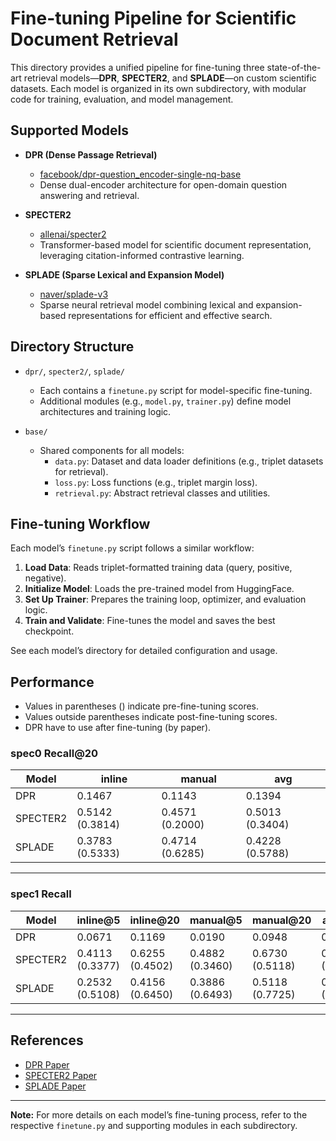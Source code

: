 
# Fine-tuning Pipeline for Scientific Document Retrieval

This directory provides a unified pipeline for fine-tuning three state-of-the-art retrieval models—**DPR**, **SPECTER2**, and **SPLADE**—on custom scientific datasets. Each model is organized in its own subdirectory, with modular code for training, evaluation, and model management.

## Supported Models

- **DPR (Dense Passage Retrieval)**
  - [facebook/dpr-question_encoder-single-nq-base](https://huggingface.co/facebook/dpr-question_encoder-single-nq-base)
  - Dense dual-encoder architecture for open-domain question answering and retrieval.

- **SPECTER2**
  - [allenai/specter2](https://huggingface.co/allenai/specter2)
  - Transformer-based model for scientific document representation, leveraging citation-informed contrastive learning.

- **SPLADE (Sparse Lexical and Expansion Model)**
  - [naver/splade-v3](https://huggingface.co/naver/splade-v3)
  - Sparse neural retrieval model combining lexical and expansion-based representations for efficient and effective search.

## Directory Structure

- `dpr/`, `specter2/`, `splade/`
  - Each contains a `finetune.py` script for model-specific fine-tuning.
  - Additional modules (e.g., `model.py`, `trainer.py`) define model architectures and training logic.

- `base/`
  - Shared components for all models:
    - `data.py`: Dataset and data loader definitions (e.g., triplet datasets for retrieval).
    - `loss.py`: Loss functions (e.g., triplet margin loss).
    - `retrieval.py`: Abstract retrieval classes and utilities.

## Fine-tuning Workflow

Each model’s `finetune.py` script follows a similar workflow:
1. **Load Data**: Reads triplet-formatted training data (query, positive, negative).
2. **Initialize Model**: Loads the pre-trained model from HuggingFace.
3. **Set Up Trainer**: Prepares the training loop, optimizer, and evaluation logic.
4. **Train and Validate**: Fine-tunes the model and saves the best checkpoint.

See each model’s directory for detailed configuration and usage.

## Performance

- Values in parentheses () indicate pre-fine-tuning scores.  
- Values outside parentheses indicate post-fine-tuning scores.
- DPR have to use after fine-tuning (by paper).

### spec0 Recall@20

| Model     | inline           | manual           | avg             |
|-----------|------------------|------------------|-----------------|
| DPR       | 0.1467           | 0.1143           | 0.1394          |
| SPECTER2  | 0.5142 (0.3814)  | 0.4571 (0.2000)  | 0.5013 (0.3404) |
| SPLADE    | 0.3783 (0.5333)  | 0.4714 (0.6285)  | 0.4228 (0.5788) |

---

### spec1 Recall

| Model     | inline@5         | inline@20        | manual@5        | manual@20       | avg@20           |
|-----------|------------------|------------------|------------------|------------------|------------------|
| DPR       | 0.0671           | 0.1169           | 0.0190           | 0.0948           | 0.1063           |
| SPECTER2  | 0.4113 (0.3377)  | 0.6255 (0.4502)  | 0.4882 (0.3460)  | 0.6730 (0.5118)  | 0.6482 (0.3416)  |
| SPLADE    | 0.2532 (0.5108)  | 0.4156 (0.6450)  | 0.3886 (0.6493)  | 0.5118 (0.7725)  | 0.4616 (0.7059)  |

---


## References

- [DPR Paper](https://arxiv.org/abs/2004.04906)
- [SPECTER2 Paper](https://arxiv.org/abs/2305.14722)
- [SPLADE Paper](https://arxiv.org/abs/2104.06967)

---

**Note:** For more details on each model’s fine-tuning process, refer to the respective `finetune.py` and supporting modules in each subdirectory.

